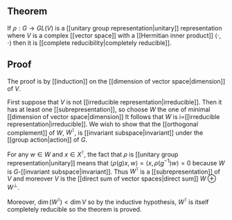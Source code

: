 ## Theorem
If $\rho:G\to GL(V)$ is a [[unitary group representation|unitary]] representation where $V$ is a complex [[vector space]] with a [[Hermitian inner product]] $\langle\cdot,\cdot\rangle$ then it is [[complete reducibility|completely reducible]].
## Proof 
The proof is by [[induction]] on the [[dimension of vector space|dimension]] of $V$. 

First suppose that $V$ is not [[irreducible representation|irreducible]]. Then it has at least one [[subrepresentation]], so choose $W$ the one of minimal [[dimension of vector space|dimension]] It follows that $W$ is i=[[irreducible representation|irreducible]]. We wish to show that the [[orthogonal complement]] of $W$, $W^\intercal$, is [[invariant subspace|invariant]] under the [[group action|action]] of $G$. 

For any $w\in W$ and $x\in X^\intercal$, the fact that $\rho$ is [[unitary group representation|unitary]] means that $\langle \rho(g)x, w\rangle = \langle x, \rho(g^{-1})w\rangle = 0$ because $W$ is $G$-[[invariant subspace|invariant]]. Thus $W^\intercal$ is a [[subrepresentation]] of $V$ and moreover $V$ is the [[direct sum of vector spaces|direct sum]] $W \oplus W^\perp$. 

Moreover, $\dim (W^\intercal) < \dim V$ so by the inductive hypothesis, $W^\intercal$ is itself completely reducible so the theorem is proved.